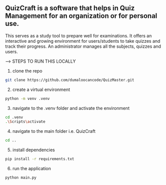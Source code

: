 ## QuizCraft is a software that helps in Quiz Management for an organization or for personal use. 
This serves as a study tool to prepare well for examinations. It offers an interactive and growing environment for users/students to take quizzes and track their progress. 
An administrator manages all the subjects, quizzes and users.

--> STEPS TO RUN THIS LOCALLY

1. clone the repo

```bash
git clone https://github.com/dumaloocancode/QuizMaster.git
```

2. create a virtual environment

```bash
python -m venv .venv
```

3. navigate to the .venv folder and activate the environment

```bash
cd .venv
.\Scripts\activate
```

4. navigate to the main folder i.e. QuizCraft

```bash
cd ..
```

5. install dependencies

```bash
pip install -r requirements.txt
```

6. run the application

```bash
python main.py
```